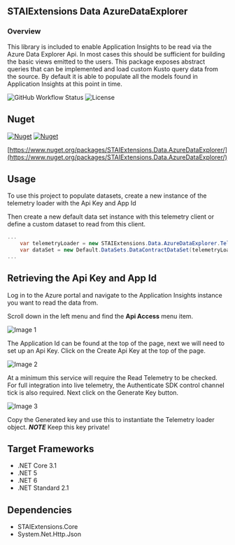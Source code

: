 ﻿## STAIExtensions Data AzureDataExplorer

### Overview
This library is included to enable Application Insights to be read via the Azure Data Explorer Api. 
In most cases this should be sufficient for building the basic views emitted to the users. This package exposes abstract queries
that can be implemented and load custom Kusto query data from the source. By default
it is able to populate all the models found in Application Insights at this point in time.

![GitHub Workflow Status](https://img.shields.io/github/workflow/status/TrevorMare/STAIExtensions/.NET?style=for-the-badge)
![License](https://img.shields.io/github/license/trevormare/staiextensions?style=for-the-badge)

## Nuget
[![Nuget](https://img.shields.io/nuget/v/STAIExtensions.Data.AzureDataExplorer?style=for-the-badge)](https://www.nuget.org/packages/STAIExtensions.Data.AzureDataExplorer/)
[![Nuget](https://img.shields.io/nuget/dt/STAIExtensions.Data.AzureDataExplorer?style=for-the-badge)](https://www.nuget.org/packages/STAIExtensions.Data.AzureDataExplorer/)

[https://www.nuget.org/packages/STAIExtensions.Data.AzureDataExplorer/](https://www.nuget.org/packages/STAIExtensions.Data.AzureDataExplorer/)


## Usage

To use this project to populate datasets, create a new instance of the telemetry loader
with the Api Key and App Id

Then create a new default data set instance with this telemetry client or define a custom dataset
to read from this client.

```c#
...
    var telemetryLoader = new STAIExtensions.Data.AzureDataExplorer.TelemetryLoader(new TelemetryLoaderOptions("apiKey", "appId"));
    var dataSet = new Default.DataSets.DataContractDataSet(telemetryLoader, new DataContractDataSetOptions(), "MyDataSet");
...

```

## Retrieving the Api Key and App Id

Log in to the Azure portal and navigate to the Application Insights instance you want to read the data from.

Scroll down in the left menu and find the **Api Access** menu item. 

![Image 1](G:\STAIExtensions\src\STAIExtensions\Resources\azure_ai_api_access_1.png)

The Application Id can be found at the top of the page, next we will need to set up an Api Key. Click on the Create Api Key at the top of the page.

![Image 2](G:\STAIExtensions\src\STAIExtensions\Resources\azure_ai_api_access_2.png)

At a minimum this service will require the Read Telemetry to be checked. For full integration into live telemetry, the Authenticate SDK control channel tick is also required. Next click on the Generate Key button. 

![Image 3](G:\STAIExtensions\src\STAIExtensions\Resources\azure_ai_api_access_3.png)

Copy the Generated key and use this to instantiate the Telemetry loader object. ***NOTE*** Keep this key private!

## Target Frameworks

- .NET Core 3.1
- .NET 5
- .NET 6
- .NET Standard 2.1

## Dependencies

- STAIExtensions.Core
- System.Net.Http.Json
